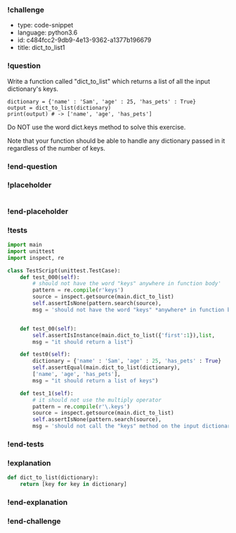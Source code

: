 ### !challenge

* type: code-snippet
* language: python3.6
* id: c484fcc2-9db9-4e13-9362-a1377b196679
* title: dict_to_list1

### !question

Write a function called "dict_to_list" which returns a list of all the input dictionary's keys.

```
dictionary = {'name' : 'Sam', 'age' : 25, 'has_pets' : True}
output = dict_to_list(dictionary)
print(output) # -> ['name', 'age', 'has_pets']
```

Do NOT use the word dict.keys method to solve this exercise.

Note that your function should be able to handle any dictionary passed in it regardless of the number of keys.


### !end-question

### !placeholder

```python

```

### !end-placeholder

### !tests

```python
import main
import unittest
import inspect, re

class TestScript(unittest.TestCase):
    def test_000(self):
        # should not have the word "keys" anywhere in function body'
        pattern = re.compile(r'keys')
        source = inspect.getsource(main.dict_to_list)
        self.assertIsNone(pattern.search(source),
        msg = 'should not have the word "keys" *anywhere* in function body')


    def test_00(self):
        self.assertIsInstance(main.dict_to_list({'first':1}),list,
        msg = "it should return a list")

    def test0(self):
        dictionary = {'name' : 'Sam', 'age' : 25, 'has_pets' : True}
        self.assertEqual(main.dict_to_list(dictionary),
        ['name', 'age', 'has_pets'],
        msg = "it should return a list of keys")

    def test_1(self):
        # it should not use the multiply operator
        pattern = re.compile(r'\.keys')
        source = inspect.getsource(main.dict_to_list)
        self.assertIsNone(pattern.search(source),
        msg = 'should not call the "keys" method on the input dictionary in the function body')

```

### !end-tests

### !explanation
```python
def dict_to_list(dictionary):
    return [key for key in dictionary]
```
### !end-explanation

### !end-challenge
